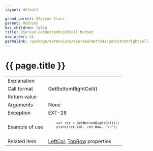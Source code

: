 ```yaml
---
layout: default

grand_parent: SSpread Class
parent: Methods
has_children: false
title: SSpread.GetBottomRightCell Method
nav_order: 31
permalink: /package/extension5/sspread/methods/getbottomrightcell
---
```

# {{ page.title }}

<table>
  <tr>
    <td>Explanation</td>
    <td colspan="2"></td>
  </tr>
  <tr>
    <td>Call format</td>
    <td colspan="2">GetBottomRightCell()</td>
  </tr>
  <tr>
    <td>Return value</td>
    <td colspan="2"></td>
  </tr>  
  <tr>
    <td>Arguments</td>
    <td colspan="2">None</td>
  </tr>
  <tr>
    <td>Exception</td>
    <td>EXT-28</td>
    <td></td>
  </tr>
  <tr>
    <td>Example of use</td>
    <td colspan="2"><code><pre>
    var ret = GetBottomRightCell();
    print(ret.Col, ret.Row, "\n");
    </pre></code></td>
  </tr>
  <tr>
    <td>Related item</td>
    <td colspan="2"><a href="/package/extension5/sspread/properties/leftcol">LeftCol</a>, <a href="/package/extension5/sspread/properties/toprow">TopRow</a> properties</td>
  </tr>
</table>
